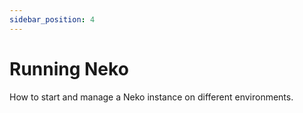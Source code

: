 ```yaml
---
sidebar_position: 4
---
```


# Running Neko

How to start and manage a Neko instance on different environments.
